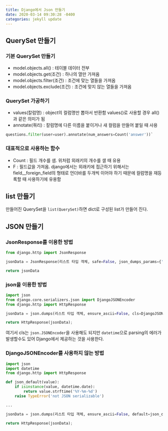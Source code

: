 ```yaml
---
title: Django에서 Json 만들기
date: 2020-03-14 09:30:28 -0400
categories: jekyll update
---
```


## QuerySet 만들기

### 기본 QuerySet 만들기

* model.objects.all() : 테이블 데이터 전부
* model.objects.get(조건) : 하나의 열만 가져옴
* model.objects.filter(조건) : 조건에 맞는 열들을 가져옴
* model.objects.exclude(조건) : 조건에 맞지 않는 열들을 가져옴

### QuerySet 가공하기

* values(칼럼명) : object의 컬럼명만 뽑아서 반환함 values()로 사용할 경우 all()과 같은 의미가 됨
* annotate(쿼리) : 칼럼명에 다른 이름을 붙이거나 새 컬럼을 만들어 붙일 때 사용

```python
questions.filter(user=user).annotate(num_answers=Count('answer'))` 
```

### 대표적으로 사용하는 함수

* Count : 필드 개수를 샘. 위처럼 외래키의 개수를 샐 때 유용
* F : 필드값을 가져옴. django에서는 외래키에 접근하기 위해서는 field__foreign_field의 형태로 언더바를 두개씩 이어야 하기 때문에 컬럼명을 재등록할 때 사용하기에 유용함

## list 만들기

만들어진 QuerySet을 `list(QuerySet)`하면 dict로 구성된 list가 만들어 진다.

## JSON 만들기

### JsonResponse를 이용한 방법

```python
from django.http import JsonResponse

jsonData = JsonResponse(리스트 타입 객체, safe=False, json_dumps_params={'ensure_ascii': False})

return jsonData
```

### json을 이용한 방법
```python
import json
from django.core.serializers.json import DjangoJSONEncoder
from django.http import HttpResponse

jsonData = json.dumps(리스트 타입 객체, ensure_ascii=False, cls=DjangoJSONEncoder)

return HttpResponse(jsonData);
```
여기서 cls는 `json.JSONEncoder`을 사용해도 되지만 `datetime`으로 parsing의 에러가 발생할수도 있어 Django에서 제공하는 것을 사용한다.

### DjangoJSONEncoder를 사용하지 않는 방법
```python
import json
import datetime
from django.http import HttpResponse

def json_default(value): 
    if isinstance(value, datetime.date): 
        return value.strftime('%Y-%m-%d') 
    raise TypeError('not JSON serializable')

...

jsonData = json.dumps(리스트 타입 객체, ensure_ascii=False, default=json_default)

return HttpResponse(jsonData);
```

